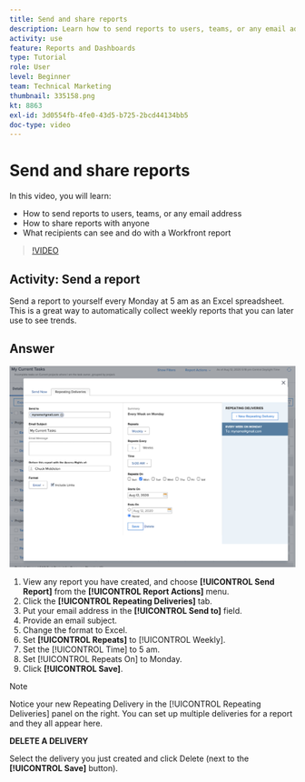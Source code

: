 ```yaml
---
title: Send and share reports
description: Learn how to send reports to users, teams, or any email address, and how to share reports with anyone in Workfront.
activity: use
feature: Reports and Dashboards
type: Tutorial
role: User
level: Beginner
team: Technical Marketing
thumbnail: 335158.png
kt: 8863
exl-id: 3d0554fb-4fe0-43d5-b725-2bcd44134bb5
doc-type: video
---
```

# Send and share reports

In this video, you will learn:

* How to send reports to users, teams, or any email address
* How to share reports with anyone
* What recipients can see and do with a Workfront report

>[!VIDEO](https://video.tv.adobe.com/v/335158/?quality=12&learn=on)

## Activity: Send a report

Send a report to yourself every Monday at 5 am as an Excel spreadsheet. This is a great way to automatically collect weekly reports that you can later use to see trends.

## Answer

![An image of the screen to set up repeating report deliveries](assets/send-a-report.png)

1. View any report you have created, and choose **[!UICONTROL Send Report]** from the **[!UICONTROL Report Actions]** menu.
1. Click the **[!UICONTROL Repeating Deliveries]** tab.
1. Put your email address in the **[!UICONTROL Send to]** field.
1. Provide an email subject.
1. Change the format to Excel.
1. Set **[!UICONTROL Repeats]** to [!UICONTROL Weekly].
1. Set the [!UICONTROL Time] to 5 am.
1. Set [!UICONTROL Repeats On] to Monday.
1. Click **[!UICONTROL Save]**.

>[!NOTE]
>
>Notice your new Repeating Delivery in the [!UICONTROL Repeating Deliveries] panel on the right. You can set up multiple deliveries for a report and they all appear here.

**DELETE A DELIVERY**

Select the delivery you just created and click Delete (next to the **[!UICONTROL Save]** button).
